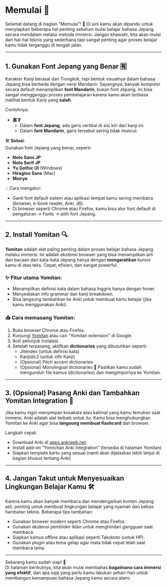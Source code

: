 # Memulai 📘

Selamat datang di bagian "Memulai"! 🎉 Di sini kamu akan dipandu untuk menyiapkan beberapa hal penting sebelum mulai belajar bahasa Jepang secara mendalam melalui metode immersi. Jangan khawatir, kita akan mulai dari hal-hal teknis yang sederhana tapi sangat penting agar proses belajar kamu tidak terganggu di tengah jalan.

---

## 1. Gunakan Font Jepang yang Benar 🈶

Karakter Kanji berasal dari Tiongkok, tapi bentuk visualnya dalam bahasa Jepang bisa berbeda dengan versi Mandarin. Sayangnya, banyak komputer secara default menampilkan **font Mandarin**, bukan font Jepang. Ini bisa sangat mengganggu proses pembelajaran karena kamu akan terbiasa melihat bentuk Kanji yang **salah**.

Contohnya:  
- **直す**  
  - Dalam **font Jepang**, ada garis vertikal di sisi kiri dari kanji ini.  
  - Dalam **font Mandarin**, garis tersebut sering tidak muncul.

🛠 **Solusi**:  
Gunakan font Jepang yang benar, seperti:

- **Noto Sans JP**
- **Noto Serif JP**
- **Yu Gothic UI** (Windows)
- **Hiragino Sans** (Mac)
- **Meiryo**

💡 Cara mengatur:
- Ganti font default sistem atau aplikasi tempat kamu sering membaca (browser, e-book reader, Anki, dll).
- Di browser seperti Chrome atau Firefox, kamu bisa atur font default di pengaturan → Fonts → pilih font Jepang.

---

## 2. Install Yomitan 🔍

**Yomitan** adalah alat paling penting dalam proses belajar bahasa Jepang melalui immersi. Ini adalah ekstensi browser yang bisa menampilkan arti dan bacaan dari kata-kata Jepang hanya dengan **mengarahkan** kursor kamu di atas teks. Cepat, efisien, dan sangat powerful.

### ✨ Fitur utama Yomitan:
- Menampilkan definisi kata dalam bahasa Inggris hanya dengan hover.
- Menyediakan info grammar dan kanji breakdown.
- Bisa langsung tambahkan ke Anki untuk membuat kartu belajar (jika kamu menggunakan Anki).

### 📥 Cara memasang Yomitan:
1. Buka browser Chrome atau Firefox.
2. Kunjungi [Yomitan](https://https://yomitan.wiki/) atau cari "Yomitan extension" di Google.
3. Ikuti petunjuk instalasi.
4. Setelah terpasang, aktifkan **dictionaries** yang dibutuhkan seperti:
   - Jitendex (untuk definisi kata)
   - Kanjidic2 (untuk info Kanji)
   - (Opsional) Pitch accent dictionaries
   - (Opsional) Monolingual dictionaries
📌 Pastikan kamu sudah mengunduh file kamus (dictionaries) dan mengimpornya ke Yomitan.

---

## 3. (Opsional) Pasang Anki dan Tambahkan Yomitan Integration 📇

Jika kamu ingin menyimpan kosakata atau kalimat yang kamu temukan saat immersi, Anki adalah alat terbaik untuk itu. Kamu bisa menghubungkan Yomitan ke Anki agar bisa **langsung membuat flashcard** dari browser.

Langkah cepat:
- Download Anki di [apps.ankiweb.net](https://apps.ankiweb.net)
- Install add-on “Yomichan Anki Integration” (tersedia di halaman Yomitan)
- Siapkan template kartu yang sesuai (nanti akan dijelaskan lebih lanjut di bagian khusus tentang Anki)

---

## 4. Jangan Takut untuk Menyesuaikan Lingkungan Belajar Kamu 🛠️

Karena kamu akan banyak membaca dan mendengarkan konten Jepang asli, penting untuk membuat lingkungan belajar yang nyaman dan bebas hambatan teknis. Beberapa tips tambahan:

- Gunakan browser modern seperti Chrome atau Firefox.
- Gunakan ekstensi pemblokir iklan untuk menghindari gangguan saat membaca.
- Siapkan kamus offline atau aplikasi seperti Takoboto (untuk HP).
- Gunakan plugin atau tema gelap agar mata tidak cepat lelah saat membaca lama.

---

Sekarang kamu sudah siap! 🚀  
Di halaman berikutnya, kita akan mulai membahas **bagaimana cara immersi yang efektif**, dan apa saja yang perlu kamu lakukan sehari-hari untuk membangun kemampuan bahasa Jepang kamu secara alami.

